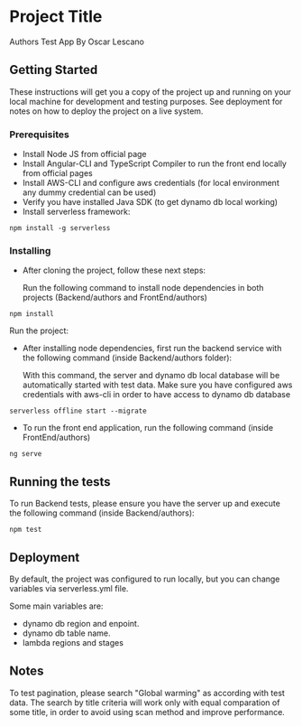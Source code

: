 # Project Title

Authors Test App By Oscar Lescano

## Getting Started

These instructions will get you a copy of the project up and running on your local machine for development and testing purposes. See deployment for notes on how to deploy the project on a live system.

### Prerequisites

* Install Node JS from official page
* Install Angular-CLI and TypeScript Compiler to run the front end locally from official pages
* Install AWS-CLI and configure aws credentials (for local environment any dummy credential can be used)
* Verify you have installed Java SDK (to get dynamo db local working)
* Install serverless framework:

```
npm install -g serverless
```

### Installing

* After cloning the project, follow these next steps:

	Run the following command to install node dependencies in both projects (Backend/authors and FrontEnd/authors) 

```
npm install
```

Run the project:

* After installing node dependencies, first run the backend service with the following command (inside Backend/authors folder):

	With this command, the server and dynamo db local database will be automatically started with test data. 
	Make sure you have configured aws credentials with aws-cli in order to have access to dynamo db database

```
serverless offline start --migrate
```

* To run the front end application, run the following command (inside FrontEnd/authors)

```
ng serve
```


## Running the tests

To run Backend tests, please ensure you have the server up and execute the following command (inside Backend/authors):

```
npm test
```

## Deployment

By default, the project was configured to run locally, but you can change variables via serverless.yml file. 

Some main variables are:

* dynamo db region and enpoint. 
* dynamo db table name. 
* lambda regions and stages


## Notes

To test pagination, please search "Global warming" as according with test data. 
The search by title criteria will work only with equal comparation of some title, in order to avoid using scan method and improve performance. 

